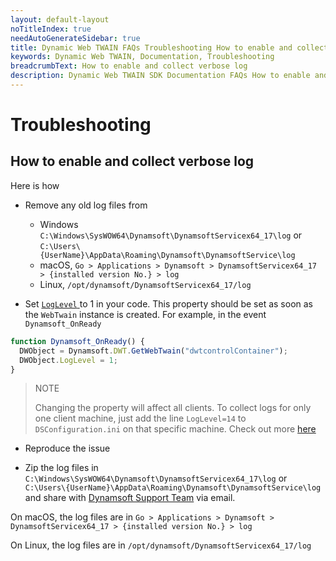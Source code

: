 ```yaml
---
layout: default-layout
noTitleIndex: true
needAutoGenerateSidebar: true
title: Dynamic Web TWAIN FAQs Troubleshooting How to enable and collect verbose log
keywords: Dynamic Web TWAIN, Documentation, Troubleshooting
breadcrumbText: How to enable and collect verbose log
description: Dynamic Web TWAIN SDK Documentation FAQs How to enable and collect verbose log
---
```


# Troubleshooting

## How to enable and collect verbose log

Here is how

- Remove any old log files from

  - Windows `C:\Windows\SysWOW64\Dynamsoft\DynamsoftServicex64_17\log` or `C:\Users\{UserName}\AppData\Roaming\Dynamsoft\DynamsoftService\log`
  - macOS, `Go > Applications > Dynamsoft > DynamsoftServicex64_17 > {installed version No.} > log`
  - Linux, `/opt/dynamsoft/DynamsoftServicex64_17/log`

- Set [ `LogLevel` ]({{site.info}}api/WebTwain_Util.html#loglevel) to 1 in your code. This property should be set as soon as the `WebTwain` instance is created. For example, in the event `Dynamsoft_OnReady`

```javascript
function Dynamsoft_OnReady() {
  DWObject = Dynamsoft.DWT.GetWebTwain("dwtcontrolContainer");
  DWObject.LogLevel = 1;
}
```

> NOTE
>
> Changing the property will affect all clients. To collect logs for only one client machine, just add the line `LogLevel=14` to `DSConfiguration.ini` on that specific machine. Check out more [here]({{site.indepth}}deployment/service.html#q-how-to-configure-the-service)

- Reproduce the issue

- Zip the log files in `C:\Windows\SysWOW64\Dynamsoft\DynamsoftServicex64_17\log` or `C:\Users\{UserName}\AppData\Roaming\Dynamsoft\DynamsoftService\log` and share with [Dynamsoft Support Team]({{site.about}}getsupport.html) via email.

On macOS, the log files are in `Go > Applications > Dynamsoft > DynamsoftServicex64_17 > {installed version No.} > log`

On Linux, the log files are in `/opt/dynamsoft/DynamsoftServicex64_17/log`
